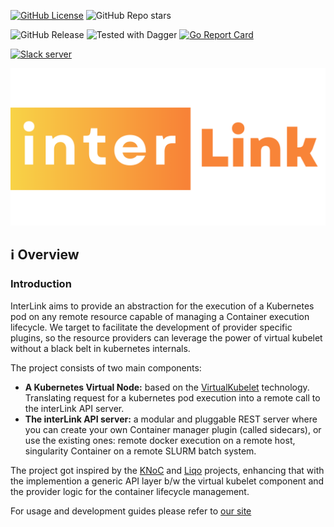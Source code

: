 [![GitHub License](https://img.shields.io/github/license/intertwin-eu/interlink)](https://img.shields.io/github/license/intertwin-eu/interlink)
![GitHub Repo stars](https://img.shields.io/github/stars/intertwin-eu/interlink)

![GitHub Release](https://img.shields.io/github/v/release/intertwin-eu/interlink)
![Tested with Dagger](https://img.shields.io/badge/tested_with_dagger-v0.13.3-green)
[![Go Report Card](https://goreportcard.com/badge/github.com/intertwin-eu/interlink)](https://goreportcard.com/report/github.com/intertwin-eu/interlink)

[![Slack server](https://img.shields.io/badge/slack_server-8A2BE2?link=https%3A%2F%2Fjoin.slack.com%2Ft%2Fintertwin%2Fshared_invite%2Fzt-2cs67h9wz-2DFQ6EiSQGS1vlbbbJHctA)](https://join.slack.com/t/intertwin/shared_invite/zt-2cs67h9wz-2DFQ6EiSQGS1vlbbbJHctA)

![Interlink logo](./docs/static/img/interlink_logo.png)

## :information_source: Overview

### Introduction
InterLink aims to provide an abstraction for the execution of a Kubernetes pod on any remote resource capable of managing a Container execution lifecycle.
We target to facilitate the development of provider specific plugins, so the resource providers can leverage the power of virtual kubelet without a black belt in kubernetes internals.

The project consists of two main components:

- __A Kubernetes Virtual Node:__ based on the [VirtualKubelet](https://virtual-kubelet.io/) technology. Translating request for a kubernetes pod execution into a remote call to the interLink API server.
- __The interLink API server:__ a modular and pluggable REST server where you can create your own Container manager plugin (called sidecars), or use the existing ones: remote docker execution on a remote host, singularity Container on a remote SLURM batch system.

The project got inspired by the [KNoC](https://github.com/CARV-ICS-FORTH/knoc) and [Liqo](https://github.com/liqotech/liqo/tree/master) projects, enhancing that with the implemention a generic API layer b/w the virtual kubelet component and the provider logic for the container lifecycle management.

For usage and development guides please refer to [our site](https://intertwin-eu.github.io/interLink/)


